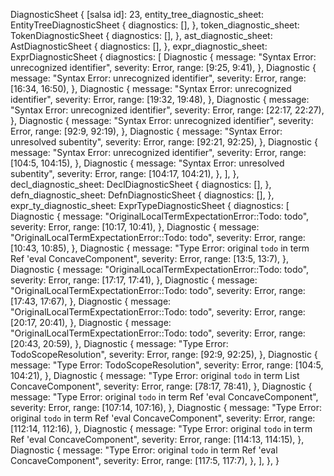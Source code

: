 DiagnosticSheet {
    [salsa id]: 23,
    entity_tree_diagnostic_sheet: EntityTreeDiagnosticSheet {
        diagnostics: [],
    },
    token_diagnostic_sheet: TokenDiagnosticSheet {
        diagnostics: [],
    },
    ast_diagnostic_sheet: AstDiagnosticSheet {
        diagnostics: [],
    },
    expr_diagnostic_sheet: ExprDiagnosticSheet {
        diagnostics: [
            Diagnostic {
                message: "Syntax Error: unrecognized identifier",
                severity: Error,
                range: [9:25, 9:41),
            },
            Diagnostic {
                message: "Syntax Error: unrecognized identifier",
                severity: Error,
                range: [16:34, 16:50),
            },
            Diagnostic {
                message: "Syntax Error: unrecognized identifier",
                severity: Error,
                range: [19:32, 19:48),
            },
            Diagnostic {
                message: "Syntax Error: unrecognized identifier",
                severity: Error,
                range: [22:17, 22:27),
            },
            Diagnostic {
                message: "Syntax Error: unrecognized identifier",
                severity: Error,
                range: [92:9, 92:19),
            },
            Diagnostic {
                message: "Syntax Error: unresolved subentity",
                severity: Error,
                range: [92:21, 92:25),
            },
            Diagnostic {
                message: "Syntax Error: unrecognized identifier",
                severity: Error,
                range: [104:5, 104:15),
            },
            Diagnostic {
                message: "Syntax Error: unresolved subentity",
                severity: Error,
                range: [104:17, 104:21),
            },
        ],
    },
    decl_diagnostic_sheet: DeclDiagnosticSheet {
        diagnostics: [],
    },
    defn_diagnostic_sheet: DefnDiagnosticSheet {
        diagnostics: [],
    },
    expr_ty_diagnostic_sheet: ExprTypeDiagnosticSheet {
        diagnostics: [
            Diagnostic {
                message: "OriginalLocalTermExpectationError::Todo: todo",
                severity: Error,
                range: [10:17, 10:41),
            },
            Diagnostic {
                message: "OriginalLocalTermExpectationError::Todo: todo",
                severity: Error,
                range: [10:43, 10:85),
            },
            Diagnostic {
                message: "Type Error: original `todo` in term Ref 'eval ConcaveComponent",
                severity: Error,
                range: [13:5, 13:7),
            },
            Diagnostic {
                message: "OriginalLocalTermExpectationError::Todo: todo",
                severity: Error,
                range: [17:17, 17:41),
            },
            Diagnostic {
                message: "OriginalLocalTermExpectationError::Todo: todo",
                severity: Error,
                range: [17:43, 17:67),
            },
            Diagnostic {
                message: "OriginalLocalTermExpectationError::Todo: todo",
                severity: Error,
                range: [20:17, 20:41),
            },
            Diagnostic {
                message: "OriginalLocalTermExpectationError::Todo: todo",
                severity: Error,
                range: [20:43, 20:59),
            },
            Diagnostic {
                message: "Type Error: TodoScopeResolution",
                severity: Error,
                range: [92:9, 92:25),
            },
            Diagnostic {
                message: "Type Error: TodoScopeResolution",
                severity: Error,
                range: [104:5, 104:21),
            },
            Diagnostic {
                message: "Type Error: original `todo` in term List ConcaveComponent",
                severity: Error,
                range: [78:17, 78:41),
            },
            Diagnostic {
                message: "Type Error: original `todo` in term Ref 'eval ConcaveComponent",
                severity: Error,
                range: [107:14, 107:16),
            },
            Diagnostic {
                message: "Type Error: original `todo` in term Ref 'eval ConcaveComponent",
                severity: Error,
                range: [112:14, 112:16),
            },
            Diagnostic {
                message: "Type Error: original `todo` in term Ref 'eval ConcaveComponent",
                severity: Error,
                range: [114:13, 114:15),
            },
            Diagnostic {
                message: "Type Error: original `todo` in term Ref 'eval ConcaveComponent",
                severity: Error,
                range: [117:5, 117:7),
            },
        ],
    },
}
